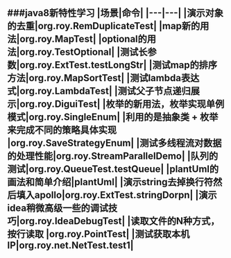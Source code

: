 ###java8新特性学习
|场景|命令|
|---|---|
|演示对象的去重|org.roy.RemDuplicateTest|
|map新的用法|org.roy.MapTest|
|optional的用法|org.roy.TestOptional|
|测试长参数|org.roy.ExtTest.testLongStr|
|测试map的排序方法|org.roy.MapSortTest|
|测试lambda表达式|org.roy.LambdaTest|
|测试父子节点递归展示|org.roy.DiguiTest|
|枚举的新用法，枚举实现单例模式|org.roy.SingleEnum|
|利用的是抽象类 + 枚举来完成不同的策略具体实现 |org.roy.SaveStrategyEnum|
|测试多线程流对数据的处理性能|org.roy.StreamParallelDemo|
|队列的测试|org.roy.QueueTest.testQueue|
|plantUml的画法和简单介绍|plantUml|
|演示string去掉换行符然后填入apollo|org.roy.ExtTest.stringDorpn|
|演示idea稍微高级一些的调试技巧|org.roy.IdeaDebugTest|
|读取文件的N种方式，按行读取 |org.roy.PointTest|
|测试获取本机IP|org.roy.net.NetTest.test1|
-------





